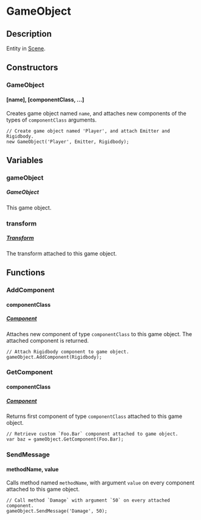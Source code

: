 # GameObject

## Description

Entity in [Scene].



## Constructors

### GameObject

#### [name], [componentClass, ...]

Creates game object named `name`, and attaches new components of the types
of `componentClass` arguments.

    // Create game object named 'Player', and attach Emitter and Rigidbody.
    new GameObject('Player', Emitter, Rigidbody);



## Variables

### gameObject

##### GameObject

This game object.


### transform

##### [Transform]

The transform attached to this game object.



## Functions

### AddComponent

#### componentClass

##### [Component]

Attaches new component of type `componentClass` to this game object. The
attached component is returned.

    // Attach Rigidbody component to game object.
    gameObject.AddComponent(Rigidbody);


### GetComponent

#### componentClass

##### [Component]

Returns first component of type `componentClass` attached to this game object.

    // Retrieve custom `Foo.Bar` component attached to game object.
    var baz = gameObject.GetComponent(Foo.Bar);


### SendMessage

#### methodName, value

Calls method named `methodName`, with argument `value` on every component
attached to this game object.

    // Call method `Damage` with argument `50` on every attached component.
    gameObject.SendMessage('Damage', 50);


[Component]: #/Component
[Scene]: #/Scene
[Transform]: #/Transform
